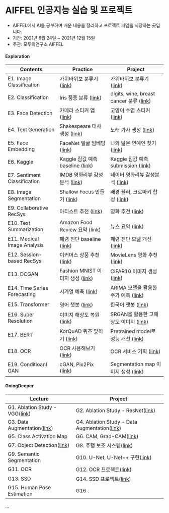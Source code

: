 # AIFFEL 인공지능 실습 및 프로젝트
- AIFFEL에서 AI를 공부하며 배운 내용을 정리하고 프로젝트 파일을 저장하는 곳입니다.
- 기간: 2021년 6월 24일 ~ 2021년 12월 15일
- 주관: 모두의연구소 AIFFEL


#### Exploration
Contents|Practice|Project
--------|--------|-------
E1. Image Classification| 가위바위보 분류기 ([link](https://github.com/Woodywarhol9/aiffel/blob/main/Exploration/practice/%5BE1%5Drock_paper_scissors.ipynb))| 가위바위보 분류기 ([link](https://github.com/Woodywarhol9/aiffel/blob/main/Exploration/project/%5BE1%5D%20rock_paper_scissors_classifier_66%25.ipynb))
E2. Classification| Iris 품종 분류 ([link](https://github.com/Woodywarhol9/aiffel/blob/main/Exploration/practice/%5BE2%5Diris.ipynb))| digits, wine, breast cancer 분류 ([link](https://github.com/Woodywarhol9/aiffel/tree/main/Exploration/project/%5BE2%5Dclassificiation))
E3. Face Detection| 카메라 스티커 앱 ([link](https://github.com/Woodywarhol9/aiffel/blob/main/Exploration/practice/%5BE3%5Dcamera_sticker.ipynb))| 고양이 수염 스티커 ([link](https://github.com/Woodywarhol9/aiffel/blob/main/Exploration/project/%5BE3%5D%20kitty_sticker.ipynb))
E4. Text Generation| Shakespeare 대사 생성 ([link](https://github.com/Woodywarhol9/aiffel/blob/main/Exploration/practice/%5BE4%5Dtext_generation.ipynb))| 노래 가사 생성 ([link](https://github.com/Woodywarhol9/aiffel/blob/main/Exploration/project/%5BE4%5Dlyric_maker.ipynb))
E5. Face Embedding| FaceNet 얼굴 임베딩 ([link](https://github.com/Woodywarhol9/aiffel/blob/main/Exploration/practice/%5BE5%5Dface_embedding.ipynb))| 나와 닮은 연예인 찾기 ([link](https://github.com/Woodywarhol9/aiffel/blob/main/Exploration/project/%5BE5%5Dface_embedding_pjt.ipynb))
E6. Kaggle| Kaggle 집값 예측 baseline ([link](https://github.com/Woodywarhol9/aiffel/blob/main/Exploration/practice/%5BE6%5Dkaggle_exploration.ipynb))| Kaggle 집값 예측 submission ([link](https://github.com/Woodywarhol9/aiffel/blob/main/Exploration/project/%5BE6%5Dkaggle_pjt.ipynb))
E7. Sentiment Classification| IMDB 영화리뷰 감성분석 ([link](https://github.com/Woodywarhol9/aiffel/blob/main/Exploration/practice/%5BE7%5Dsentiment_classification_imdb.ipynb))| 네이버 영화리뷰 감성분석 ([link](https://github.com/Woodywarhol9/aiffel/blob/main/Exploration/project/%5BE7%5Dsentiment_classification_naver.ipynb))
E8. Image Segmentation| Shallow Focus 만들기 ([link](https://github.com/Woodywarhol9/aiffel/blob/main/Exploration/practice/%5BE8%5Dimage_segmentation.ipynb))| 배경 블러, 크로마키 합성 ([link](https://github.com/Woodywarhol9/aiffel/blob/main/Exploration/project/%5BE8%5Dimage_segmentation_pjt.ipynb))
E9. Collaborative RecSys| 아티스트 추천 ([link](https://github.com/Woodywarhol9/aiffel/blob/main/Exploration/practice/%5BE9%5Dartist_recommendation.ipynb))| 영화 추천 ([link](https://github.com/Woodywarhol9/aiffel/blob/main/Exploration/project/%5BE9%5Dmovie_recommendation.ipynb))
E10. Text Summarization| Amazon Food Review 요약 ([link](https://github.com/Woodywarhol9/aiffel/blob/main/Exploration/practice/%5BE10%5Damazon_review_summary.ipynb))| 뉴스 요약 ([link](https://github.com/Woodywarhol9/aiffel/blob/main/Exploration/project/%5BE10%5Dnews_summarization.ipynb))
E11. Medical Image Analysis| 폐렴 진단 baseline ([link](https://github.com/Woodywarhol9/aiffel/blob/main/Exploration/practice/%5BE11%5Dpneumonia_detection.ipynb))| 폐렴 진단 모델 개선 ([link](https://github.com/Woodywarhol9/aiffel/blob/main/Exploration/project/%5BE11%5Dpneumonia_detection_pjt.ipynb))
E12. Session-based RecSys| 이커머스 상품 추천 ([link](https://github.com/Woodywarhol9/aiffel/blob/main/Exploration/practice/%5BE12%5Dsession_based_recommendation.ipynb))| MovieLens 영화 추천 ([link](https://github.com/Woodywarhol9/aiffel/blob/main/Exploration/project/%5BE12%5Dsession_based_recommendation_pjt.ipynb))
E13. DCGAN| Fashion MNIST 이미지 생성 ([link](https://github.com/Woodywarhol9/aiffel/blob/main/Exploration/practice/%5BE13%5Df-mnist_gan%20(2).ipynb))| CIFAR10 이미지 생성 ([link](https://github.com/Woodywarhol9/aiffel/blob/main/Exploration/project/%5BE13%5Dcifar10_gan.ipynb))
E14. Time Series Forecasting| 시계열 예측 ([link](https://github.com/Woodywarhol9/aiffel/blob/main/Exploration/practice/%5BE14%5Dtime_series_analysis.ipynb))| ARIMA 모델을 활용한 주가 예측 ([link](https://github.com/Woodywarhol9/aiffel/blob/main/Exploration/project/%5BE14%5Dstock_prediction_arima.ipynb))
E15. Transformer| 영어 챗봇 ([link](https://github.com/Woodywarhol9/aiffel/blob/main/Exploration/practice/%5BE15%5Dtransformer.ipynb))| 한국어 챗봇 ([link](https://github.com/Woodywarhol9/aiffel/blob/main/Exploration/project/%5BE15%5Dtransformer_kor.ipynb))
E16. Super Resolution| 이미지 해상도 복원 ([link](https://github.com/Woodywarhol9/aiffel/blob/main/Exploration/practice/%5BE16%5Dsuper_resolution.ipynb))| SRGAN을 활용한 고해상도 이미지 ([link](https://github.com/Woodywarhol9/aiffel/tree/main/Exploration/project/%5BE16%5Dsuper_resolution_pjt))
E17. BERT| KorQuAD 퀴즈 맞히기 ([link](https://github.com/Woodywarhol9/aiffel/blob/main/Exploration/practice/%5BE17%5DKorQuAD_challenge.ipynb))| Pretrained model로 성능 개선 ([link](https://github.com/Woodywarhol9/aiffel/blob/main/Exploration/project/%5BE17%5DKorQuAD_challenge_pjt.ipynb))
E18. OCR| OCR 사용해보기 ([link](https://github.com/Woodywarhol9/aiffel/blob/main/Exploration/practice/%5BE18%5Docr_recognition.ipynb))| OCR 서비스 기획 ([link](https://github.com/Woodywarhol9/aiffel/blob/main/Exploration/project/%5BE18%5Docr_recognition_pjt.ipynb))
E19. Conditioanl GAN| cGAN, Pix2Pix ([link](https://github.com/Woodywarhol9/aiffel/blob/main/Exploration/practice/%5BE19%5DcGAN%2C%20pix2pix.ipynb))| Segmentation map 이미지 생성 ([link](https://github.com/Woodywarhol9/aiffel/blob/main/Exploration/project/%5BE19%5DcGAN%2C%20pix2pix_pjt.ipynb))

#### GoingDeeper
|Lecture|Project
|--------|-------
G1. Ablation Study - VGG([link](https://github.com/Woodywarhol9/aiffel/blob/main/CV/%5BG1%5DVGG_ablation_study.ipynb))| G2. Ablation Study - ResNet([link](https://github.com/Woodywarhol9/aiffel/tree/main/CV/%5BG2%5DResNet_ablation_study))
G3. Data Augmentation([link](https://github.com/Woodywarhol9/aiffel/blob/main/CV/%5BG3%5Ddata_augmentation.ipynb))| G4. Ablation Study - Data Augmentation([link](https://github.com/Woodywarhol9/aiffel/tree/main/CV/%5BG4%5Ddata_augmentation_pjt))
G5. Class Activation Map| G6. CAM, Grad-CAM([link](https://github.com/Woodywarhol9/aiffel/blob/main/CV/%5BG6%5DCAM.ipynb))
G7. Object Detection([link](https://github.com/Woodywarhol9/aiffel/blob/main/CV/%5BG7%5Dobject_detection.ipynb))| G8. 주행 보조 시스템([link](https://github.com/Woodywarhol9/aiffel/blob/main/CV/%5BG8%5Dobject_detection_pjt.ipynb))
G9. Semantic Segmentation | G10. U-Net, U-Net++ 구현([link](https://github.com/Woodywarhol9/aiffel/tree/main/CV/%5BG10%5DUnet_augmentation))
G11. OCR | G12. OCR 프로젝트([link](https://github.com/Woodywarhol9/aiffel/blob/main/CV/%5BG12%5Docr_pjt.ipynb))
G13. SSD | G14. SSD 프로젝트([link](https://github.com/Woodywarhol9/aiffel/tree/main/CV/%5BG14%5Dssd_face_detection))
G15. Human Pose Estimation | G16 .
...

